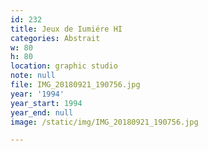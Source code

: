 ```yaml
---
id: 232
title: Jeux de Iumiére HI
categories: Abstrait
w: 80
h: 80
location: graphic studio
note: null
file: IMG_20180921_190756.jpg
year: '1994'
year_start: 1994
year_end: null
image: /static/img/IMG_20180921_190756.jpg

---
```

